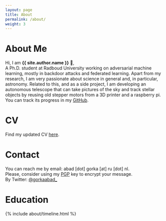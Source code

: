 ```yaml
---
layout: page
title: About
permalink: /about/
weight: 3
---
```


# **About Me**

Hi, I am **{{ site.author.name }}** :wave:,<br> A Ph.D. student at Radboud University working on adversarial machine learning, mostly in backdoor attacks and federated learning. Apart from my research, I am very passionate about science in general and, in particular, astronomy. Related to this, and as a side project, I am developing an autonomous telescope that can take pictures of the sky and track stellar objects by reusing old stepper motors from a 3D printer and a raspberry pi. You can track its progress in my <a href="https://github.com/GorkaAbad/Telescope">GitHub</a>.

# **CV**
Find my updated CV <a href="../CV.pdf">here</a>.
<br>

# **Contact**
You can reach me by email: abad [dot] gorka [at] ru [dot] nl. 
<br>
Please, consider using my <a href="../abad.gorka@ru.nl_pk.asc">PGP</a> key to encrypt your message.
<br>
By Twitter: <a href="https://twitter.com/gorkaabad_">@gorkaabad_</a>

# **Education**

<div class="row">
{% include about/timeline.html %}
</div>

